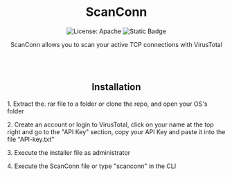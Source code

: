 <h1 align="center">ScanConn</h1>
<p align="center">
<img alt="License: Apache" src="https://img.shields.io/badge/License%20-%20Apache%20-%20orange">
<img alt="Static Badge" src="https://img.shields.io/badge/Version%20-%201.0%20-%20black">
</p>
<p align="center">
ScanConn allows you to scan your active TCP connections with VirusTotal
</p>
<br>
<br>
<h2 align="center">Installation</h2>
<p>1. Extract the. rar file to a folder or clone the repo, and open your OS's folder</p>
<p>2. Create an account or login to VirusTotal, click on your name at the top right and go to the "API Key" section, copy your API Key and paste it into the file "API-key.txt"</p>
<p>3. Execute the installer file as administrator</p>
<p>4. Execute the ScanConn file or type "scanconn" in the CLI</p>

